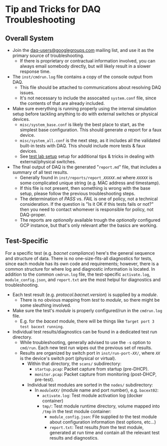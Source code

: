 # Tip and Tricks for DAQ Troubleshooting

## Overall System

* Join the
[daq-users@googlegroups.com](https://groups.google.com/forum/#!forum/daq-users)
mailing list, and use it as the primary source of troubleshooting.
  * If there is proprietary or contractual information involved, you can always
  email somebody directly, but will likely result in a slower response time.
* The `inst/cmdrun.log` file contains a copy of the console output from DAQ.
  * This file should be attached to communications about resolving DAQ issues.
  * It's not necessary to include the assocaited `system.conf` file, since the
  contents of that are already included.
* Make sure everything is running properly using the internal simulation setup
before tackling anything to do with external switches or physical devices.
  * `misc/system_base.conf` is likely the best place to start, as the simplest
  base configuration. This should generate *a* report for a faux device.
  * `misc/system_all.conf` is the next step, as it includes all the validated
  built-in tests with DAQ. This should include more tests & faux devices.
  * See [test lab setup](test_lab.md) setup for additional tips & tricks in
  dealing with external/physical switches.
* The final output of DAQ is the generated "`report.md`" file, that includes
a summary of all test results.
  * Generally found in <code>inst/reports/report_<em>XXXXX</em>.md</code> where
  <code><em>XXXXX</em></code> is some complicated unique string (e.g. MAC
  address and timestamp).
  * If this file is not present, then something is wrong with the base setup,
  please follow the previous troubleshooting steps.
  * The determination of _PASS_ vs. _FAIL_ is one of policy, not a technical
  consideration. If the question is "Is it OK if this tests fails or not?" then
  you need to contact whomever is responsible for policy, not DAQ-proper.
  * The reports are _optionally_ available trough the _optionally_ configured
  GCP instance, but that's only relevant after the basics are working.

## Test-Specific

For a specific test (e.g. _bacnet compliance_) here's the general sequence and
structure of data. There is no one-size-fits-all diagnostics for tests, since
each module has its own code and requirements; however, there is a common
structure for where log and diagnostic information is located. In addition to
the common `cmdrun.log` file, the test-specific `activate.log`,
`module_config.json`, and `report.txt` are the most helpul for
diagnostics and troubleshooting.

* Each test result (e.g. _protocol.bacnet.version_) is supplied by a _module_.
  * There is no obvious mapping from _test_ to _module_, so there might be
  some sleuthing involved.
* Make sure the test's _module_ is properly configured/run in the `cmdrun.log`
file.
  * E.g. for the _bacext_ module, there will be things like `Target port 3 test
  bacext running`.
* Individual test results/diagnostics can be found in a dedicated test run
directory.
  * While troubleshooting, generally advised to use the `-s` option to
  `cmd/run`. Each new test run wipes out the previous set of results.
  * Results are organized by switch port in
  <code>inst/run-port-<em>XX</em>/</code>, where <code><em>XX</em></code> is
  the device's switch port (physical or virtual).
    * Within that directory, the <code>scans/</code> subdirectory:
      * `startup.pcap`: Packet capture from startup (pre-DHCP).
      * `monitor.pcap`: Packet capture from monitoring (post-DHCP, pre-test).
    * Individual test modules are sorted in the `nodes/` subdirectory:
      * In <code><em>moduleXX</em>/</code> (module name and port number),
      e.g. `bacext02`:
        * `activate.log`: Test module activation log (docker container)
        * `tmp/`: Test module runtime directory, volume mapped into `/tmp`
        in the test module container:
          * `module_config.json`: File supplied _to_ the test module about
          configuration information (test options, etc...)
          * `report.txt`: Test results _from_ the test module, generated at
          run time and contain all the relevant test results and diagnostics.
